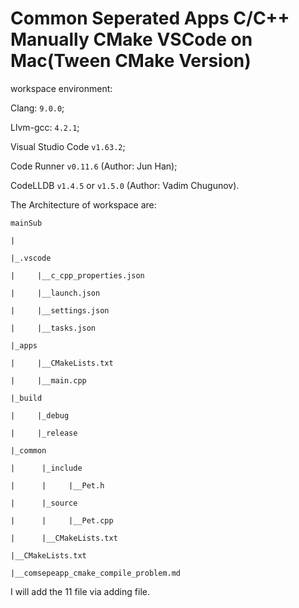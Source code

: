 # Common Seperated Apps C/C++ Manually CMake VSCode on Mac(Tween CMake Version)

workspace environment:

Clang: `9.0.0`;

Llvm-gcc: `4.2.1`;

Visual Studio Code `v1.63.2`;

Code Runner `v0.11.6` (Author: Jun Han);

CodeLLDB `v1.4.5` or `v1.5.0` (Author: Vadim Chugunov).

The Architecture of workspace are:

    mainSub

    |

    |_.vscode

    |     |__c_cpp_properties.json

    |     |__launch.json

    |     |__settings.json

    |     |__tasks.json

    |_apps

    |     |__CMakeLists.txt
    
    |     |__main.cpp
    
    |_build
    
    |     |_debug
    
    |     |_release
    
    |_common
          
    |      |_include
          
    |      |     |__Pet.h
          
    |      |_source
    
    |      |     |__Pet.cpp

    |      |__CMakeLists.txt

    |__CMakeLists.txt
   
    |__comsepeapp_cmake_compile_problem.md
I will add the 11 file via adding file.
